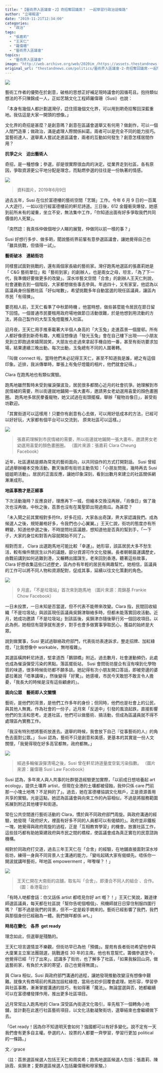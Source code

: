 ```yaml
---
title: "【藝術界入區議會・2】奇招奪回議席？　一起學習行政治這條路"
author: "立場報道"
date: "2019-11-21T12:34:00"
categories:
  - "政治"
tags:
  - "張嘉莉"
  - "王天仁"
  - "羅偉珊"
  - "藝術界入區議會"
topics:
  - "藝術界入區議會"
image: "http://web.archive.org/web/2020im_/https://assets.thestandnews.com/media/photos/Untitled-1-01_sPbIJ_8SUYLPu.png"
original_url: "thestandnews.com/politics/藝術界入區議會-2-奇招奪回議席-一起學習行政治這條路"
---
```

![](http://web.archive.org/web/2020im_/https://assets.thestandnews.com/media/photos/Untitled-1-01_sPbIJ_8SUYLPu.png)

藝術工作者的優勢在於創意，破格的思想正好補足現時議會的因循苟且。抱持類似想法的不只陳錦成一人，正如艺鵠文化工程師羅偉珊（Susi）也說：

「本身有幾個人都計劃選灣仔，諗住搭幾個文化界，可以用到啲奇招奪回深藍重地。我估這是大家一開頭的想像。」

文化界的奇招是甚麼？是創意嗎？創意在區議會選舉又有何用？做創作，可以一個人閉門造車；做政治，滿是處理人際關係糾葛。兩者可以是完全不同的能力技巧。當藝術達人、選舉素人嘗試走進區議會，兩者的互動如何發生？創意怎樣居間作用？

**抗爭之火　迫出藝術人**

奇招，是一種想像；參選，卻是很實際很血肉的決定。從業界走到社區，各有原因，爭取資源更公平地分配是理念，而點燃參選的往往是一份執著的情感。

![](http://web.archive.org/web/2020im_/https://assets.thestandnews.com/media/photos/62088845_10217436331252638_6080124195784622080_o-1_mTJEC_75EID.png)
> 資料圖片，2019年6月9日

過去五年，Susi 在位於富德樓的藝術空間「艺鵠」工作。今年 6 月 9 日的一百萬人大遊行，一如以往行經富德樓前的軒尼詩道。三日後，612 金鐘衝突爆發，她感到前所未有的凝重，坐立不安，無法集中工作，「你知道出面有好多爭取我們共同價值的人死緊」。

「突然諗：我真係仲做個咁少人睇的展覽，仲做同以前一樣的事？」

Susi 好想行多步、做多啲，聞說藝術界前輩有意參選區議會，讓她覺得自己也「雖具挑戰，但值得一試」。

**藝術破冰　連結街坊**

同樣嘗試面對挑戰的，還有兩個家長級的藝術家。灣仔跑馬地選區的張嘉莉她是 「 C&G 藝術單位」和「藝術到家」的創辦人，也是兩女之母，坦言，「為了下一代，我準備好要做更多的改變」。深水埗藝文空間「合舍」的創辦人王天仁則說，社會運動去到一個階段，大家都想做些事去參與。年過四十，又有家室，他認為以區議員身份服務社區「好似啱數」，希望挑戰多年自動當選的現任區議員，讓區內市民「有得揀」。

要亮相人前，王天仁看準了中秋節時機 。他當時想，做些甚麼能令居民在節日留下回憶。一個普通市民要租用政府場地做節日活動很難，於是他想到用流動的方法，將自己製作的大型玉兔燈籠推入社區。

迎月夜，王天仁用手推車載著大半個人身高的「大玉兔」走進荔景一個屋邨。所有人都好像感到新奇有趣，大概沒想像過「發光玉兔」會在自己樓下出現——小朋友見到立即跑過來嬉鬧說笑，大朋友也走過來拿起手機自拍一番，甚至有街坊要求加場，結果連續三晚出動。每次出動，玉兔總有不同的人圍著轉。

「叫做 connect 咗。當時他們未必記得王天仁，甚至不知道我是誰，總之有這個印象。近排，我派傳單時，單張上有兔仔燈籠的相片，他們就會記得。」

Clara 在跑馬地也有類似實驗。

跑馬地雖然暫時未受到催淚彈波及，居民很多都關心近月的社會抗爭。她理解到市民情緒的需要，所以街邊就地鋪開一張大畫布，邀請男女老幼選用喜愛的顏色畫圈圈。 跑馬地多居民豢養寵物，她又試過在街頭擺檔，舉辦「寵物肖像日」，甚受街坊歡迎。

「其實街道可以這樣用！只要你有創意有心去做，可以用好低成本的方法，已經可以好好玩，大家都有個平台可以交流到， 原來社區可以這樣。」

![](http://web.archive.org/web/2020im_/https://assets.thestandnews.com/media/photos/circle_MVl4L_ITVHTk4.jpg)
> 張嘉莉理解到市民情緒的需要，所以街邊就地鋪開一張大畫布，邀請男女老幼選用喜愛的顏色畫圈圈。 （圖片來源：張嘉莉 Clara Cheung Facebook）

近年，社區連結是頗為常見的藝術面向，以共同協作的方式打開對話。 Susi 曾經試過舉辦繪本交換活動，數天後即有街坊主動告知：「小朋友問我，幾時再去 Susi 姐姐啲活動」。居民的正面反應，讓她印象深刻，看到出數月來建立的社區關係網漸漸成形。

**地區事務才是正經事**

下次活動幾時？反應良好，理應再下一城，但繪本交換沒再辦，「肖像日」做了幾次也沒再做。中秋之後，荔景也沒有在萬聖節出現過南瓜。為甚麼？

「未入閘之前其實相對多符fit，好多花招，大家各出奇謀，畀大家認識我們。成為候選人之後，規矩嚴格好多，令我們也小心翼翼。」王天仁說，街坊的態度亦有所轉變，知道他參選之後，不時提問社區議題，想知道他是否真的幫到手，「一下子，大家的身位和對答內容就開始不同了」。

相對而言， Clara 出選跑馬地可能比較「幸運」。她形容，該區居民大多不愁生活，較有條件關民生以外的議題，部分資源可作文化發展。長者朝朝晨運講歷史，由戰前講到如何逃難到港，又輾轉出國謀生，老來回到香港。聽著這些故事，Clara 好想收集這些口述歷史，區內亦有年輕的居民有興趣幫忙。她相信，區議員的工作可以將不同人物和資源配對，促成其事，延續以往文化策劃的角色。

![](http://web.archive.org/web/2020im_/https://assets.thestandnews.com/media/photos/70751421_129733891703527_3742436739965255680_o_c2gTt_ZPDlL4S.jpg)
> 9 月底，「不是垃圾站」首次來到跑馬地 （圖片來源：周錦基 Frankie Chow Facebook）

一日未投票，一日未知是否當選，但不代表不能帶來改變。Clara 指，民間回收組織「不是垃圾站」與該區現任區議員吳錦津聯絡多時，但都未能落實回收活動。近月，她成功邀請「不是垃圾站」到該區後，吳錦津亦隨後舉行另一個回收項目。以此為例，她相信有競爭就有進步，對手也會多做實事爭取民心，獲益的始終是大眾。 

說到做實事，Susi 更試過聯絡政府部門，代表街坊表達訴求，整走招牌、加紅綠燈，「比我想像中 workable，無咁複雜」。

其選區橫跨軒尼詩道，堅拿道西「鵝頸橋」附近。過去數月，社會運動頻仍，此處也成為催淚彈受污染的黑點。落區擺街站， Susi 會問街坊屋企有沒有嗅到化學物質的味道，很多時候街坊都不願多談。她記得有次小朋友開口答話，即被旁邊的婆婆拉著說「唔準講㗎」，然後變得「好驚」。她感嘆，市民今天敢怒不敢言令人擔憂，「我長大的時候是沒有這些顧慮的」。

**面向公眾　藝術即人文關懷**

藝術，是他們的背景，是他們工作多年的身份；但同時，他們也是社會上的公民，與其他人無異。作為社會的一份子，近月來「反送中」引發的風浪起跌，直接影響他們的生活和思考。走進社區，他們可以做藝術、搞活動，但成為區議員就不得不處理區內實務工作。

「我沒有特別想將藝術放進去。選舉的時候，我會放下自己『從事藝術的人』的角色去面對公眾。」 Susi 認為，藝術不只是創意和美感，更基本的其實是一份人文關懷，「我覺得現在好多高官都無，政府都無。」

![](http://web.archive.org/web/2020im_/https://assets.thestandnews.com/media/photos/air_zdL0m_coKKghZ.jpg)
> 經過多輪催淚彈清場之後，Susi 曾在軒尼詩道量度空氣污染指數。 （圖片來源：羅偉珊 Susi Law Facebook）

Susi 認為，多年來人與人共事的社群營造經驗更加實際，「以前成日想培養起 art ecology，提供土壤畀 artist，但現在全港的土壤都被侵蝕，我仲只係 care 門前那一小塊土地嗎？不足夠的了」。過去，她在富德樓協調文化租戶，正是資源善用共享的實驗。光是這點，她認為區議會與向來工作的內容相似，不過是將服務範圍拓展到附近其他樓宇和街道。

常在公共空間進行藝術活動的 Clara，慣於與不同政府部門周旋。與政府溝通的經驗，她發現「政府好大，裡面有好多不同的人員都可以有偈傾的」。政府並非鐵板一塊，她覺得與政府周旋的過程，正是「互相教育學習」的機會。放置社區工作，這些技巧都有助她築建政府與市民之間的橋樑，使區議會成為真正實在的民意諮詢機構。

相對於同政府打交道，過去三年王天仁在「合舍」的經驗，在地舖直接面對深水埗街坊，練得一身與不同背景人士溝通的能力，「變咗起碼大家有偈傾先。唔係你一開波就講咩藝術，咩地區 empowerment ，咩嚟㗎？！」

![](http://web.archive.org/web/2020im_/https://assets.thestandnews.com/media/photos/23405998_10155303295631656_6377688096314929803_o_FS1Db.jpg)
> 王天仁開在大南街的店舖，取名叫「合舍」，即湊合不同人的組合 、合作。 （圖：香港電台）

「有時人哋都會話：你又話係 artist 都唔見你好 art 嘅？！」王天仁笑說，難道律師選區議員，每天都在社區說「幫你告呢個嗰個」、飛機師就日日穿住制服四圍行嗎？「那不過是我們的背景，但不一定是殺手鐧來的。藝術已經影響了我們，我們與那個身份已經融為一體。我們做咩都係 art。」

**時局在變化　各界  get ready**

理念如此，但選舉是殘酷的。

王天仁坦言選情並不樂觀，但街坊早已為他「預備」。屋苑有長者街坊希望他參與大廈業主立案法團競選，挑戰連任 30 年的主席。他也有意幫忙。籌備參選至今，他覺得已經「行了出來」，認識多了街坊，也了解多了社區，「如果我躲回山洞，做返藝術家，有負於大家的寄望，自己也覺得無謂」。

與 Clara 相似，Susi 與政府部門溝通的過程，讓她發現推動改變沒有想像中艱難。就像大有商場前的馬路加設紅綠燈，當局也初步回覆會處理。她形容，學習參與社區事務，漸漸掌握溝通的技巧，有如得著「魔法」。無論當選與否，她都繼續可以在富德樓發揮作用，推出更多社區項目。

近月常常出入跑馬地的 Clara 深受區內街道文化吸引，率先租下一個轉角小地舖，並計劃在此進行社區藝術項目，以文化活動凝聚街坊，選舉結束也會繼續做下去。

「Get ready！因為你不知道明天會如何？強國都可以有好多變化。說不定有一天我們會有更多自主權。參選的人、投票的人都要一齊學習，學習行更加 political 的一條路。」

文／grace

（註：荔景選區候選人包括王天仁和周奕希；跑馬地選區候選人包括：張嘉莉、陳詠霞、吳錦津；愛群選區候選人包括羅偉珊和穆家駿。）